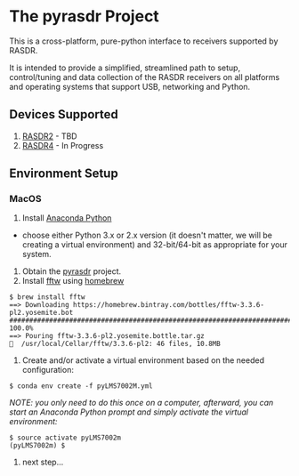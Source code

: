 # The pyrasdr Project
This is a cross-platform, pure-python interface to receivers supported by RASDR.

It is intended to provide a simplified, streamlined path to setup, control/tuning and
data collection of the RASDR receivers on all platforms and operating systems that
support USB, networking and Python.

## Devices Supported
 1. [RASDR2](http://rasdr.org) - TBD
 1. [RASDR4](http://rasdr4.blogspot.com) - In Progress

## Environment Setup
### MacOS
 1. Install [Anaconda Python](https://www.continuum.io/downloads)
  * choose either Python 3.x or 2.x version (it doesn't matter, we will be creating a virtual environment) and 32-bit/64-bit as appropriate for your system.
 1. Obtain the [pyrasdr](https://github.com/bvacaliuc/pyrasdr) project.
 1. Install [fftw](http://www.fftw.org/) using [homebrew](https://brew.sh/)
```
$ brew install fftw
==> Downloading https://homebrew.bintray.com/bottles/fftw-3.3.6-pl2.yosemite.bot
######################################################################## 100.0%
==> Pouring fftw-3.3.6-pl2.yosemite.bottle.tar.gz
🍺  /usr/local/Cellar/fftw/3.3.6-pl2: 46 files, 10.8MB
```
 1. Create and/or activate a virtual environment based on the needed configuration:
```
$ conda env create -f pyLMS7002M.yml
```
*NOTE: you only need to do this once on a computer, afterward, you can start an Anaconda Python prompt and simply activate the virtual environment:*
```
$ source activate pyLMS7002m
(pyLMS7002m) $
```

 1. next step...

